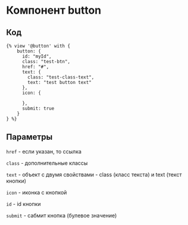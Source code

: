 # Компонент button

## Код

```twig
{% view '@button' with {
    button: {
      id: "myId",
      class: "test-btn",
      href: "#",
      text: {
        class: "test-class-text",
        text: "test button text"
      },
      icon: {

      },
      submit: true
    }
} %}
```

## Параметры

`href` - если указан, то ссылка

`class` - дополнительные классы

`text` - объект с двумя свойствами - class (класс текста) и text (текст кнопки)

`icon` - иконка с кнопкой

`id` - id кнопки

`submit` - сабмит кнопка (булевое значение)